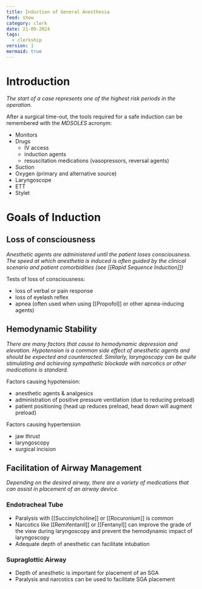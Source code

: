 ```yaml
---
title: Induction of General Anesthesia
feed: show
category: clerk
date: 21-09-2024
tags:
  - clerkship
version: 1
mermaid: true
---
```


# Introduction
*The start of a case represents one of the highest risk periods in the operation.*

After a surgical time-out, the tools required for a safe induction can be remembered with the *MDSOLES* acronym:
- Monitors
- Drugs
	- IV access
	- induction agents
	- resuscitation medications (vasopressors, reversal agents)
- Suction
- Oxygen (primary and alternative source)
- Laryngoscope
- ETT
- Stylet

# Goals of Induction
## Loss of consciousness
*Anesthetic agents are administered until the patient loses consciousness. The speed at which anesthetia is induced is often guided by the clinical scenario and patient comorbidities (see [[Rapid Sequence Induction]])*

Tests of loss of consciousness:
- loss of verbal or pain response
- loss of eyelash reflex
- apnea (often used when using [[Propofol]] or other apnea-inducing agents)

## Hemodynamic Stability
*There are many factors that cause to hemodynamic depression and elevation. Hypotension is a common side effect of anesthetic agents and should be expected and counteracted. Similarly, laryngoscopy can be quite stimulating and achieving sympathetic blockade with narcotics or other medications is standard.*

Factors causing hypotension:
- anesthetic agents & analgesics
- administration of positive pressure ventilation (due to reducing preload)
- patient positioning (head up reduces preload, head down will augment preload)

Factors causing hypertension
- jaw thrust
- laryngoscopy
- surgical incision

## Facilitation of Airway Management
*Depending on the desired airway, there are a variety of medications that can assist in placement of an airway device.*

### Endotracheal Tube
- Paralysis with [[Succinylcholine]] or [[Rocuronium]] is common
- Narcotics like [[Remifentanil]] or [[Fentanyl]] can improve the grade of the view during laryngoscopy and prevent the hemodynamic impact of laryngoscopy
- Adequate depth of anesthetic can facilitate intubation

### Supraglottic Airway
- Depth of anesthetic is important for placement of an SGA
- Paralysis and narcotics can be used to facilitate SGA placement








[^1]:
[^2]:
[^3]:
[^4]: